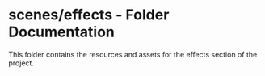 # scenes/effects - Folder Documentation
This folder contains the resources and assets for the effects section of the project.
